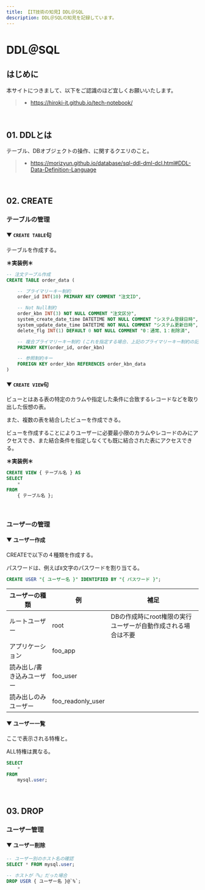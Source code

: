 ```yaml
---
title: 【IT技術の知見】DDL＠SQL
description: DDL＠SQLの知見を記録しています。
---
```


# DDL＠SQL

## はじめに

本サイトにつきまして、以下をご認識のほど宜しくお願いいたします。

> - https://hiroki-it.github.io/tech-notebook/

<br>

## 01. DDLとは

テーブル、DBオブジェクトの操作、に関するクエリのこと。

> - https://morizyun.github.io/database/sql-ddl-dml-dcl.html#DDL-Data-Definition-Language

<br>

## 02. CREATE

### テーブルの管理

#### ▼ `CREATE TABLE`句

テーブルを作成する。

**＊実装例＊**

```sql
-- 注文テーブル作成
CREATE TABLE order_data (

    -- プライマリーキー制約
    order_id INT(10) PRIMARY KEY COMMENT "注文ID",

    -- Not Null制約
    order_kbn INT(3) NOT NULL COMMENT "注文区分",
    system_create_date_time DATETIME NOT NULL COMMENT "システム登録日時",
    system_update_date_time DATETIME NOT NULL COMMENT "システム更新日時",
    delete_flg INT(1) DEFAULT 0 NOT NULL COMMENT "0：通常、1：削除済",

    -- 複合プライマリーキー制約 (これを指定する場合、上記のプライマリーキー制約の記述は不要)
    PRIMARY KEY(order_id, order_kbn)

    -- 参照制約キー
    FOREIGN KEY order_kbn REFERENCES order_kbn_data
)
```

#### ▼ `CREATE VIEW`句

ビューとはある表の特定のカラムや指定した条件に合致するレコードなどを取り出した仮想の表。

また、複数の表を結合したビューを作成できる。

ビューを作成することによりユーザーに必要最小限のカラムやレコードのみにアクセスでき、また結合条件を指定しなくても既に結合された表にアクセスできる。

**＊実装例＊**

```sql
CREATE VIEW { テーブル名 } AS
SELECT
    *
FROM
    { テーブル名 };
```

<br>

### ユーザーの管理

#### ▼ ユーザー作成

CREATEで以下の４種類を作成する。

パスワードは、例えば`8`文字のパスワードを割り当てる。

```sql
CREATE USER "{ ユーザー名 }" IDENTIFIED BY "{ パスワード }";
```

| ユーザーの種類            | 例                | 補足                                                         |
| ------------------------- | ----------------- | ------------------------------------------------------------ |
| ルートユーザー            | root              | DBの作成時にroot権限の実行ユーザーが自動作成される場合は不要 |
| アプリケーション          | foo_app           |                                                              |
| 読み出し/書き込みユーザー | foo_user          |                                                              |
| 読み出しのみユーザー      | foo_readonly_user |                                                              |

#### ▼ ユーザー一覧

ここで表示される特権と。

ALL特権は異なる。

```sql
SELECT
    *
FROM
    mysql.user;
```

<br>

## 03. DROP

### ユーザー管理

#### ▼ ユーザー削除

```sql
-- ユーザー別のホスト名の確認
SELECT * FROM mysql.user;

-- ホストが『%』だった場合
DROP USER { ユーザー名 }@`%`;
```

<br>
